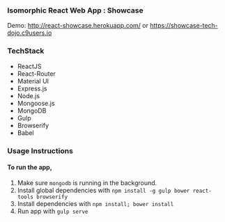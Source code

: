 ### Isomorphic React Web App : Showcase

Demo: http://react-showcase.herokuapp.com/
            or
      https://showcase-tech-dojo.c9users.io

### TechStack
- ReactJS
- React-Router
- Material UI
- Express.js
- Node.js
- Mongoose.js
- MongoDB
- Gulp
- Browserify
- Babel


### Usage Instructions

#### To run the app,
1. Make sure `mongodb` is running in the background. 
2. Install global dependencies with `npm install -g gulp bower react-tools browserify`
3. Install dependencies with `npm install; bower install`
4. Run app with `gulp serve`
